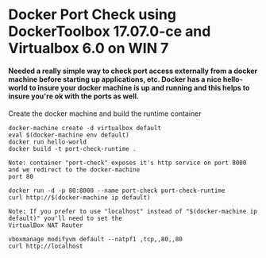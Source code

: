# Docker Port Check using DockerToolbox 17.07.0-ce and Virtualbox 6.0 on WIN 7

#### Needed a really simple way to check port access externally from a docker machine before starting up applications, etc.  Docker has a nice hello-world to insure your docker machine is up and running and this helps to insure you're  ok with the ports as well.

Create the docker machine and build the runtime container
```
docker-machine create -d virtualbox default  
eval $(docker-machine env default)  
docker run hello-world  
docker build -t port-check-runtime .
``` 
```
Note: container "port-check" exposes it's http service on port 8000 and we redirect to the docker-machine
port 80 
```
```
docker run -d -p 80:8000 --name port-check port-check-runtime  
curl http://$(docker-machine ip default)
```
```
Note: If you prefer to use "localhost" instead of "$(docker-machine ip default)" you'll need to set the
VirtualBox NAT Router 
```
```
vboxmanage modifyvm default --natpf1 ,tcp,,80,,80  
curl http://localhost
```  